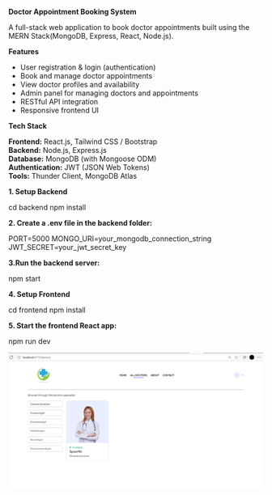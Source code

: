 **Doctor Appointment Booking System**

A full-stack web application to book doctor appointments built using the MERN Stack(MongoDB, Express, React, Node.js).

**Features**

- User registration & login (authentication)
- Book and manage doctor appointments
- View doctor profiles and availability
- Admin panel for managing doctors and appointments
- RESTful API integration
- Responsive frontend UI

**Tech Stack**

**Frontend:** React.js, Tailwind CSS / Bootstrap  
**Backend:** Node.js, Express.js  
**Database:** MongoDB (with Mongoose ODM)  
**Authentication:** JWT (JSON Web Tokens)  
**Tools:**  Thunder Client, MongoDB Atlas



**1. Setup Backend**

cd backend
npm install

**2. Create a .env file in the backend folder:**

PORT=5000
MONGO_URI=your_mongodb_connection_string
JWT_SECRET=your_jwt_secret_key

**3.Run the backend server:**

npm start

**4. Setup Frontend**

cd frontend
npm install

**5. Start the frontend React app:**

npm run dev


![image alt](https://github.com/Preethi04322/Doctor_Appointment/blob/main/Screenshot%20(521).png)

